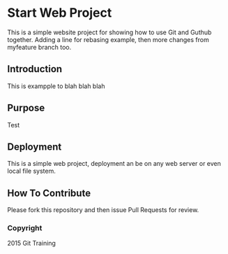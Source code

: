 # Start Web Project

This is a simple website project for showing how to use Git and Guthub together. Adding a line for rebasing example, then more changes from myfeature branch too.

## Introduction

This is exampple to blah blah blah

## Purpose

Test

## Deployment

This is a simple web project, deployment an be on any web server or even local file system.

## How To Contribute

Please fork this repository and then issue Pull Requests for review.

### Copyright

2015 Git Training